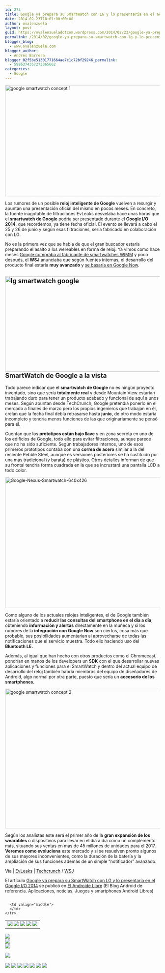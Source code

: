 ```yaml
---
id: 273
title: Google ya prepara su SmartWatch con LG y lo presentaría en el Google I/O 2014
date: 2014-02-23T18:01:00+00:00
author: ovalenzuela
layout: post
guid: https://ovalenzueladotcom.wordpress.com/2014/02/23/google-ya-prepara-su-smartwatch-con-lg-y-lo-presentaria-en-el-google-io-2014
permalink: /2014/02/google-ya-prepara-su-smartwatch-con-lg-y-lo-presentaria-en-el-google-io-2014.html
blogger_blog:
  - www.ovalenzuela.com
blogger_author:
  - Andrés Barrera
blogger_02f5be51301771664ae7c1c72bf29246_permalink:
  - 5996374357273365662
categories:
  - Google
---
```

[<img class="aligncenter size-full wp-image-115805" alt="google smartwatch concept 1" src="http://www.elandroidelibre.com/wp-content/uploads/2013/10/google-smartwatch-concept-1.jpg" width="680" height="362" />](http://www.elandroidelibre.com/wp-content/uploads/2013/10/google-smartwatch-concept-1.jpg)

Los rumores de un posible **reloj inteligente de Google** vuelven a resurgir y apuntan una presentación oficial del mismo en pocos meses. En concreto, la fuente inagotable de filtraciones EvLeaks desvelaba hace unas horas que el **smartwatch de Google** podría ser presentado durante el **Google I/O 2014**, que recordemos, ya tiene fecha oficial. El evento se llevará a cabo el 25 y 26 de junio y según esas filtraciones, sería fabricado en colaboración con LG.

No es la primera vez que se habla de que el gran buscador estaría preparando el asalto a los wereables en forma de reloj. Ya vimos como hace meses <a title="http://www.elandroidelibre.com/2013/08/google-compra-wimm-labs-smartwatch-a-la-vista.html" href="http://www.elandroidelibre.com/2013/08/google-compra-wimm-labs-smartwatch-a-la-vista.html" target="_blank">Google compraba al fabricante de smartwatches WIMM</a> y poco después, el **WSJ** anunciaba que según fuentes internas, el desarrollo del producto final estaría **muy avanzado** y <a title="http://www.elandroidelibre.com/2013/10/el-reloj-inteligente-de-google-basado-en-google-now-podria-estar-listo-en-los-proximos-meses.html" href="http://www.elandroidelibre.com/2013/10/el-reloj-inteligente-de-google-basado-en-google-now-podria-estar-listo-en-los-proximos-meses.html" target="_blank">se basaría en Google Now</a>.

## [<img class="aligncenter size-full wp-image-128397" alt="lg smartwatch google" src="http://www.elandroidelibre.com/wp-content/uploads/2014/02/lg-smartwatch-google.png" width="520" height="310" />](http://www.elandroidelibre.com/wp-content/uploads/2014/02/lg-smartwatch-google.png)SmartWatch de Google a la vista

Todo parece indicar que el **smartwatch de Google** no es ningún proyecto inventado, sino que sería **totalmente real** y desde Mountain View estarían trabajando duro para tener un producto acabado y funcional de aquí a unos meses. Según apuntan desde TechCrunch, Google pretendía ponerlo en el mercado a finales de marzo pero los propios ingenieros que trabajan en él, creían que la fecha final debía retrasarse hasta **junio,** de otro modo estaría incompleto y tendría menos funciones de las que originariamente se pensó para él.

Cuentan que los **prototipos están bajo llave** y en zona secreta en uno de los edificios de Google, todo ello para evitar filtraciones, aunque parece que no ha sido suficiente. Según trabajadores internos, uno de esos primeros prototipos contaba con una **correa de acero** similar a la del reciente Pebble Steel, aunque es versiones posteriores se ha sustituido por una más tradicional (y barata) de plástico. Otros detalles informan de que su frontal tendría forma cuadrada en la que se incrustará una pantalla LCD a todo color.

[<img class="aligncenter size-full wp-image-128410" alt="Google-Nexus-Smartwatch-640x426" src="http://www.elandroidelibre.com/wp-content/uploads/2014/02/Google-Nexus-Smartwatch-640x426.jpg" width="640" height="426" />](http://www.elandroidelibre.com/wp-content/uploads/2014/02/Google-Nexus-Smartwatch-640x426.jpg)

Como alguno de los actuales relojes inteligentes, el de Google también estaría orientado a **reducir las consultas del smartphone en el día a día**, obteniendo **información y alertas** directamente en la muñeca y si los rumores de la **integración con Google Now** son ciertos, cosa más que probable, sus posibilidades aumentarían al aprovecharse de todas las notificaciones que el servicio muestra. Todo ello haciendo uso del **Bluetooth LE.**

Además, al igual que han hecho con otros productos como el Chromecast, pondrían en manos de los developers un **SDK** con el que desarrollar nuevas aplicaciones y funciones para el SmartWatch y dentro del actual equipo de desarrollo del reloj también habría miembros del equipo de diseñadores de Android, algo normal por otra parte, puesto que sería un **accesorio de los smartphones.**

[<img class="aligncenter size-full wp-image-115804" alt="google smartwatch concept 2" src="http://www.elandroidelibre.com/wp-content/uploads/2013/10/google-smartwatch-concept-2.jpg" width="650" height="454" />](http://www.elandroidelibre.com/wp-content/uploads/2013/10/google-smartwatch-concept-2.jpg)

Según los analístas este será el primer año de la **gran expansión de los wearables** o dispositivos para llevar en el día a día como un complemento más, situando sus ventas en más de 45 millones de unidades para el 2017. **Veremos como evoluciona** este mercado y si se resuelven pronto algunos de sus mayores inconvenientes, como la duración de la batería y la ampliación de sus funciones además de un simple “notificador” avanzado.

Vía | <a title="https://plus.google.com/112200452723264454895/posts/2f8yuH7iBSJ" href="https://plus.google.com/112200452723264454895/posts/2f8yuH7iBSJ" target="_blank">EvLeaks</a> | <a title="http://techcrunch.com/2014/02/22/the-google-smartwatch-is-real-and-its-coming-soon-but-maybe-not-too-soon/" href="http://techcrunch.com/2014/02/22/the-google-smartwatch-is-real-and-its-coming-soon-but-maybe-not-too-soon/" target="_blank">Techcrunch</a> / [WSJ](http://blogs.wsj.com/digits/2014/02/23/google-readying-android-smartwatch-with-lg/)

El artículo [Google ya prepara su SmartWatch con LG y lo presentaría en el Google I/O 2014](http://www.elandroidelibre.com/2014/02/google-ya-prepara-su-smartwatch-con-lg-y-lo-presentaria-en-el-google-io-2014.html) se publicó en [El Androide Libre](http://www.elandroidelibre.com) (El Blog Android de referencia. Aplicaciones, noticias, Juegos y smartphones Android Libres)


<img width="1" height="1" src="http://rss.feedsportal.com/c/34005/f/617036/s/3771c67e/sc/15/mf.gif" border="0" /> 

<div>
  <table border='0'>
    <tr>
      <td valign='middle'>
        <a href="http://share.feedsportal.com/share/twitter/?u=http%3A%2F%2Fwww.elandroidelibre.com%2F2014%2F02%2Fgoogle-ya-prepara-su-smartwatch-con-lg-y-lo-presentaria-en-el-google-io-2014.html&t=Google+ya+prepara+su+SmartWatch+con+LG+y+lo+presentar%C3%ADa+en+el+Google+I%2FO+2014" target="_blank"><img src="http://res3.feedsportal.com/social/twitter.png" border="0" /></a> <a href="http://share.feedsportal.com/share/facebook/?u=http%3A%2F%2Fwww.elandroidelibre.com%2F2014%2F02%2Fgoogle-ya-prepara-su-smartwatch-con-lg-y-lo-presentaria-en-el-google-io-2014.html&t=Google+ya+prepara+su+SmartWatch+con+LG+y+lo+presentar%C3%ADa+en+el+Google+I%2FO+2014" target="_blank"><img src="http://res3.feedsportal.com/social/facebook.png" border="0" /></a> <a href="http://share.feedsportal.com/share/linkedin/?u=http%3A%2F%2Fwww.elandroidelibre.com%2F2014%2F02%2Fgoogle-ya-prepara-su-smartwatch-con-lg-y-lo-presentaria-en-el-google-io-2014.html&t=Google+ya+prepara+su+SmartWatch+con+LG+y+lo+presentar%C3%ADa+en+el+Google+I%2FO+2014" target="_blank"><img src="http://res3.feedsportal.com/social/linkedin.png" border="0" /></a> <a href="http://share.feedsportal.com/share/gplus/?u=http%3A%2F%2Fwww.elandroidelibre.com%2F2014%2F02%2Fgoogle-ya-prepara-su-smartwatch-con-lg-y-lo-presentaria-en-el-google-io-2014.html&t=Google+ya+prepara+su+SmartWatch+con+LG+y+lo+presentar%C3%ADa+en+el+Google+I%2FO+2014" target="_blank"><img src="http://res3.feedsportal.com/social/googleplus.png" border="0" /></a> <a href="http://share.feedsportal.com/share/email/?u=http%3A%2F%2Fwww.elandroidelibre.com%2F2014%2F02%2Fgoogle-ya-prepara-su-smartwatch-con-lg-y-lo-presentaria-en-el-google-io-2014.html&t=Google+ya+prepara+su+SmartWatch+con+LG+y+lo+presentar%C3%ADa+en+el+Google+I%2FO+2014" target="_blank"><img src="http://res3.feedsportal.com/social/email.png" border="0" /></a>
      </td>
      
      <td valign='middle'>
      </td>
    </tr>
  </table>
</div>

[<img src="http://da.feedsportal.com/r/187558126370/u/49/f/617036/c/34005/s/3771c67e/sc/15/rc/1/rc.img" border="0" />](http://da.feedsportal.com/r/187558126370/u/49/f/617036/c/34005/s/3771c67e/sc/15/rc/1/rc.htm)  
[<img src="http://da.feedsportal.com/r/187558126370/u/49/f/617036/c/34005/s/3771c67e/sc/15/rc/2/rc.img" border="0" />](http://da.feedsportal.com/r/187558126370/u/49/f/617036/c/34005/s/3771c67e/sc/15/rc/2/rc.htm)  
[<img src="http://da.feedsportal.com/r/187558126370/u/49/f/617036/c/34005/s/3771c67e/sc/15/rc/3/rc.img" border="0" />](http://da.feedsportal.com/r/187558126370/u/49/f/617036/c/34005/s/3771c67e/sc/15/rc/3/rc.htm)

[<img src="http://da.feedsportal.com/r/187558126370/u/49/f/617036/c/34005/s/3771c67e/a2.img" border="0" />](http://da.feedsportal.com/r/187558126370/u/49/f/617036/c/34005/s/3771c67e/a2.htm)
<img width="1" height="1" src="http://pi.feedsportal.com/r/187558126370/u/49/f/617036/c/34005/s/3771c67e/a2t.img" border="0" /> 

<div>
  <a href="http://feeds.feedburner.com/~ff/elandroidelibre?a=eFQaRfn63gU:-L1fsNd09h0:ecdYMiMMAMM"><img src="http://feeds.feedburner.com/~ff/elandroidelibre?d=ecdYMiMMAMM" border="0" /></a> <a href="http://feeds.feedburner.com/~ff/elandroidelibre?a=eFQaRfn63gU:-L1fsNd09h0:V_sGLiPBpWU"><img src="http://feeds.feedburner.com/~ff/elandroidelibre?i=eFQaRfn63gU:-L1fsNd09h0:V_sGLiPBpWU" border="0" /></a> <a href="http://feeds.feedburner.com/~ff/elandroidelibre?a=eFQaRfn63gU:-L1fsNd09h0:7Q72WNTAKBA"><img src="http://feeds.feedburner.com/~ff/elandroidelibre?d=7Q72WNTAKBA" border="0" /></a> <a href="http://feeds.feedburner.com/~ff/elandroidelibre?a=eFQaRfn63gU:-L1fsNd09h0:dnMXMwOfBR0"><img src="http://feeds.feedburner.com/~ff/elandroidelibre?d=dnMXMwOfBR0" border="0" /></a> <a href="http://feeds.feedburner.com/~ff/elandroidelibre?a=eFQaRfn63gU:-L1fsNd09h0:yIl2AUoC8zA"><img src="http://feeds.feedburner.com/~ff/elandroidelibre?d=yIl2AUoC8zA" border="0" /></a> <a href="http://feeds.feedburner.com/~ff/elandroidelibre?a=eFQaRfn63gU:-L1fsNd09h0:qj6IDK7rITs"><img src="http://feeds.feedburner.com/~ff/elandroidelibre?d=qj6IDK7rITs" border="0" /></a> <a href="http://feeds.feedburner.com/~ff/elandroidelibre?a=eFQaRfn63gU:-L1fsNd09h0:I9og5sOYxJI"><img src="http://feeds.feedburner.com/~ff/elandroidelibre?d=I9og5sOYxJI" border="0" /></a>
</div>

<img src="http://feeds.feedburner.com/~r/elandroidelibre/~4/eFQaRfn63gU" height="1" width="1" />
